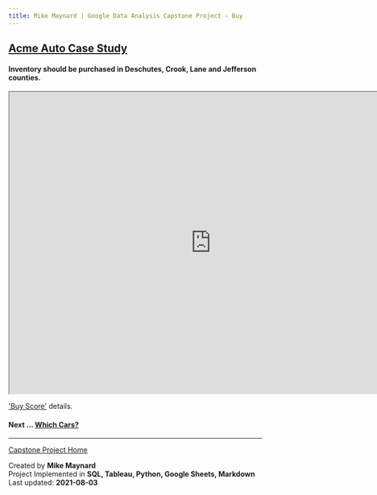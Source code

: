 ```yaml
---
title: Mike Maynard | Google Data Analysis Capstone Project - Buy
---
```

## [Acme Auto Case Study](/capstone/)

####  Inventory should be purchased in **Deschutes, Crook, Lane and Jefferson** counties.

<IFRAME SRC="https://public.tableau.com/views/capstone_16278859884250/Buy_1?:language=en-US&:display_count=n&:origin=viz_share_link&:showVizHome=no" WIDTH=800 HEIGHT=600></IFRAME>

['Buy Score'](../metrics/buy_score.html) details.

#### Next ... [Which Cars?](cars.html)

---
[Capstone Project Home](/capstone/)

Created by **Mike Maynard**<BR>
Project Implemented in **SQL, Tableau, Python, Google Sheets, Markdown**<BR>
Last updated:  **2021-08-03**
